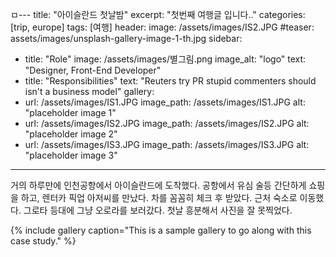 ㅁ---
title: "아이슬란드 첫날밤"
excerpt: "첫번째 여행글 입니다.."
categories:
   [trip, europe]
tags:
   [여행]
header:
  image: /assets/images/IS2.JPG
  #teaser: assets/images/unsplash-gallery-image-1-th.jpg
sidebar:
  - title: "Role"
    image: /assets/images/별그림.png
    image_alt: "logo"
    text: "Designer, Front-End Developer"
  - title: "Responsibilities"
    text: "Reuters try PR stupid commenters should isn't a business model"
gallery:
  - url: /assets/images/IS1.JPG
    image_path: /assets/images/IS1.JPG
    alt: "placeholder image 1"
  - url: /assets/images/IS2.JPG
    image_path: /assets/images/IS2.JPG
    alt: "placeholder image 2"
  - url: /assets/images/IS3.JPG
    image_path: /assets/images/IS3.JPG
    alt: "placeholder image 3"

---

거의 하루만에 인천공항에서 아이슬란드에 도착했다.
공항에서 유심 술등 간단하게 쇼핑을 하고, 렌터카 픽업 아저씨를 만났다.
차를 꼼꼼히 체크 후 받았다.
근처 숙소로 이동했다.
그로타 등대에 그냥 오로라를 보러갔다.
첫날 흥분해서 사진을 잘 못찍었다.


{% include gallery caption="This is a sample gallery to go along with this case study." %}
